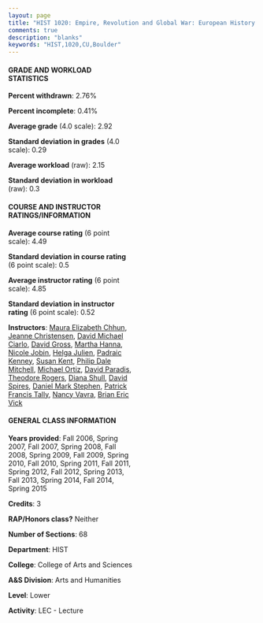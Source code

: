```yaml
---
layout: page
title: "HIST 1020: Empire, Revolution and Global War: European History Since 1600 Statistics"
comments: true
description: "blanks"
keywords: "HIST,1020,CU,Boulder"
---
```

<head>
<script src="https://ajax.googleapis.com/ajax/libs/jquery/2.1.3/jquery.min.js"></script>
<script src="https://dl.dropboxusercontent.com/s/pc42nxpaw1ea4o9/highcharts.js?dl=0"></script>
<!-- <script src="../assets/js/highcharts.js"></script> -->
<style type="text/css">@font-face {
	font-family: "Bebas Neue";
	src: url(https://www.filehosting.org/file/details/544349/BebasNeue Regular.otf) format("opentype");
	}
	h1.Bebas { 
		font-family: "Bebas Neue", Verdana, Tahoma;
	}
</style>
</head>
<body>
	<div id="container" style="float: right; width: 45%; height: 88%; margin-left: 2.5%; margin-right: 2.5%;"></div>
	<script language="JavaScript">
		$(document).ready(function() {
		var chart = {type: 'column'};
		var title = {text: 'Grade Distribution'};
		var xAxis = {categories: ['A','B','C','D','F'],crosshair: true};
		var yAxis = {min: 0,title: {text: 'Percentage'}};
		var tooltip = {headerFormat: '<center><b><span style="font-size:20px">{point.key}</span></b></center>',
		               pointFormat: '<td style="padding:0"><b>{point.y:.1f}%</b></td>',
		               footerFormat: '</table>',shared: true,useHTML: true};
		var plotOptions = {column: {pointPadding: 0.0,borderWidth: 0}};  
		var credits = {enabled: false};var series= [{name: 'Percent',data: [27.42,46.48,19.72,3.78,2.59,]}];
		var json = {};
		json.chart = chart;
		json.title = title;
		json.tooltip = tooltip;
		json.xAxis = xAxis;
		json.yAxis = yAxis;  
		json.series = series;
		json.plotOptions = plotOptions;  
		json.credits = credits;
		$('#container').highcharts(json);
	});
	</script>
</body>
			   
#### GRADE AND WORKLOAD STATISTICS

**Percent withdrawn**: 2.76%

**Percent incomplete**: 0.41%

**Average grade** (4.0 scale): 2.92

**Standard deviation in grades** (4.0 scale): 0.29

**Average workload** (raw): 2.15

**Standard deviation in workload** (raw): 0.3

#### COURSE AND INSTRUCTOR RATINGS/INFORMATION

**Average course rating** (6 point scale): 4.49

**Standard deviation in course rating** (6 point scale): 0.5

**Average instructor rating** (6 point scale): 4.85

**Standard deviation in instructor rating** (6 point scale): 0.52

**Instructors**: <a href='../../instructors/Maura_Elizabeth_Chhun'>Maura Elizabeth Chhun</a>, <a href='../../instructors/Jeanne_Christensen'>Jeanne Christensen</a>, <a href='../../instructors/David_Michael_Ciarlo'>David Michael Ciarlo</a>, <a href='../../instructors/David_Gross'>David Gross</a>, <a href='../../instructors/Martha_Hanna'>Martha Hanna</a>, <a href='../../instructors/Nicole_Jobin'>Nicole Jobin</a>, <a href='../../instructors/Helga_Julien'>Helga Julien</a>, <a href='../../instructors/Padraic_Kenney'>Padraic Kenney</a>, <a href='../../instructors/Susan_Kent'>Susan Kent</a>, <a href='../../instructors/Philip_Dale_Mitchell'>Philip Dale Mitchell</a>, <a href='../../instructors/Michael_Ortiz'>Michael Ortiz</a>, <a href='../../instructors/David_Paradis'>David Paradis</a>, <a href='../../instructors/Theodore_Rogers'>Theodore Rogers</a>, <a href='../../instructors/Diana_Shull'>Diana Shull</a>, <a href='../../instructors/David_Spires'>David Spires</a>, <a href='../../instructors/Daniel_Mark_Stephen'>Daniel Mark Stephen</a>, <a href='../../instructors/Patrick_Francis_Tally'>Patrick Francis Tally</a>, <a href='../../instructors/Nancy_Vavra'>Nancy Vavra</a>, <a href='../../instructors/Brian_Eric_Vick'>Brian Eric Vick</a>

#### GENERAL CLASS INFORMATION

**Years provided**: Fall 2006, Spring 2007, Fall 2007, Spring 2008, Fall 2008, Spring 2009, Fall 2009, Spring 2010, Fall 2010, Spring 2011, Fall 2011, Spring 2012, Fall 2012, Spring 2013, Fall 2013, Spring 2014, Fall 2014, Spring 2015

**Credits**: 3

**RAP/Honors class?** Neither

**Number of Sections**: 68

**Department**: HIST

**College**: College of Arts and Sciences

**A&S Division**: Arts and Humanities

**Level**: Lower

**Activity**: LEC - Lecture
